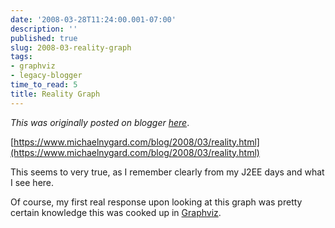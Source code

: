```yaml
---
date: '2008-03-28T11:24:00.001-07:00'
description: ''
published: true
slug: 2008-03-reality-graph
tags:
- graphviz
- legacy-blogger
time_to_read: 5
title: Reality Graph
---
```


*This was originally posted on blogger [here](https://pydanny.blogspot.com/2008/03/reality-graph.html)*.

[https://www.michaelnygard.com/blog/2008/03/reality.html](https://www.michaelnygard.com/blog/2008/03/reality.html)

This seems to very true, as I remember clearly from my J2EE days and what I see here.

Of course, my first real response upon looking at this graph was pretty certain knowledge this was cooked up in [Graphviz](https://graphviz.org).